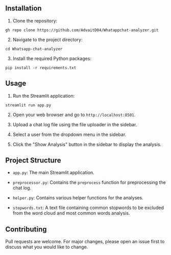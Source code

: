 ## Installation

1. Clone the repository:
```
gh repo clone https://github.com/AdvaitD04/Whatappchat-analyzer.git
```

2. Navigate to the project directory:
```
cd Whatsapp-chat-analyzer
```

3. Install the required Python packages:
```
pip install -r requirements.txt
```

## Usage

1. Run the Streamlit application:
```
streamlit run app.py
```

2. Open your web browser and go to `http://localhost:8501`.

3. Upload a chat log file using the file uploader in the sidebar.




4. Select a user from the dropdown menu in the sidebar.

5. Click the "Show Analysis" button in the sidebar to display the analysis.

## Project Structure

- `app.py`: The main Streamlit application.

- `preprocessor.py`: Contains the `preprocess` function for preprocessing the chat log.

- `helper.py`: Contains various helper functions for the analyses.

- `stopwords.txt`: A text file containing common stopwords to be excluded from the word cloud and most common words analysis.

## Contributing

Pull requests are welcome. For major changes, please open an issue first to discuss what you would like to change.

